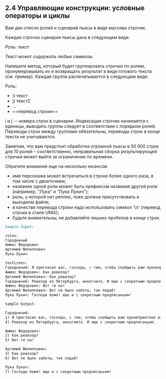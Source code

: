 ## 2.4 Управляющие конструкции: условные операторы и циклы

Вам дан список ролей и сценарий пьесы в виде массива строчек.

Каждая строчка сценария пьесы дана в следующем виде:

_Роль: текст_

_Текст может содержать любые символы._

Напишите метод, который будет группировать строчки по ролям, пронумеровывать их и возвращать результат в виде готового текста (см. пример). Каждая группа распечатывается в следующем виде:

Роль:
- i) текст
- j) текст2
- ...
- ==перевод строки==

i и j -- номера строк в сценарии. Индексация строчек начинается с единицы, выводить группы следует в соответствии с порядком ролей. Переводы строк между группами обязательны, переводы строк в конце текста не учитываются.

Заметим, что вам предстоит обработка огромной пьесы в 50 000 строк для 10 ролей – соответственно, неправильная сборка результирующей строчки может выйти за ограничение по времени.

Обратите внимание еще на несколько нюансов:

- имя персонажа может встречаться в строке более одного раза, в том числе с двоеточием;
- название одной роли может быть префиксом названия другой роли (например, "Лука" и "Лука Лукич");
- роль, у которой нет реплик, тоже должна присутствовать в выходном файле;
- в качестве перевода строки надо использовать символ '\n' (перевод строки в стиле UNIX);
- будьте внимательны, не добавляйте лишних пробелов в конце строк.
```markdown
Sample Input:

roles:
Городничий
Аммос Федорович
Артемий Филиппович
Лука Лукич

textLines:
Городничий: Я пригласил вас, господа, с тем, чтобы сообщить вам пренеприятное известие: к нам едет ревизор.
Аммос Федорович: Как ревизор?
Артемий Филиппович: Как ревизор?
Городничий: Ревизор из Петербурга, инкогнито. И еще с секретным предписаньем.
Аммос Федорович: Вот те на!
Артемий Филиппович: Вот не было заботы, так подай!
Лука Лукич: Господи боже! еще и с секретным предписаньем!

Sample Output:

Городничий:
1) Я пригласил вас, господа, с тем, чтобы сообщить вам пренеприятное известие: к нам едет ревизор.
4) Ревизор из Петербурга, инкогнито. И еще с секретным предписаньем.

Аммос Федорович:
2) Как ревизор?
5) Вот те на!

Артемий Филиппович:
3) Как ревизор?
6) Вот не было заботы, так подай!

Лука Лукич:
7) Господи боже! еще и с секретным предписаньем!
```